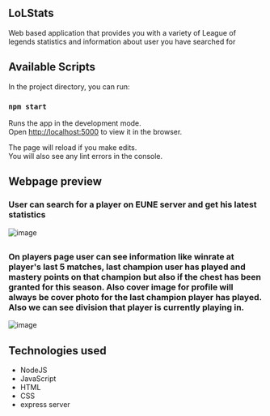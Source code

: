 ## LoLStats
Web based application that provides you with a variety of League of legends statistics and information about user you have searched for

## Available Scripts

In the project directory, you can run:

### `npm start`

Runs the app in the development mode.\
Open [http://localhost:5000](http://localhost:5000) to view it in the browser.

The page will reload if you make edits.\
You will also see any lint errors in the console.

## Webpage preview 
### User can search for a player on EUNE server and get his latest statistics
![image](https://user-images.githubusercontent.com/22567169/140968689-cecb6af7-0203-43c7-97c5-92bdb4db0f9d.png)

##
### On players page user can see information like winrate at player's last 5 matches, last champion user has played and mastery points on that champion but also if the chest has been granted for this season. Also cover image for profile will always be cover photo for the last champion player has played. Also we can see division that player is currently playing in. 
![image](https://user-images.githubusercontent.com/22567169/140968940-facd581e-4cab-448e-9970-186da029a970.png)

## Technologies used
* NodeJS
* JavaScript
* HTML
* CSS
* express server

